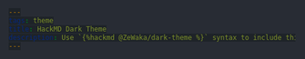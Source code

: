 ```yaml
---
tags: theme
title: HackMD Dark Theme
description: Use `{%hackmd @ZeWaka/dark-theme %}` syntax to include this theme.
---
```


<style>

html, body, .ui-content {
    background-color: #282C34;
    color: #ddd;
}



div.summary .toolbar {
	background-color: #282C34;
}

div.summary {
	background-color: #282C34;
}

div.summary .nav>li>a {
	color: #ABB2BF;
}

div.summary input {
	color: #ABB2BF !important;
	background-color: #282C34;
}



code {
	background-color: #1e2328 !important;
}

pre.part {
	background-color: #1e2328 !important;
}

pre.part code {
	color: #ABB2BF !important;
}

pre code {
    background-color: #1e2328 !important;
    color: #ABB2BF !important;
}

div.code {
	color: #ABB2BF !important;
}

span.keyword {
	color: #c678DD !important;
}

span.token {
	color: #c678DD !important;
}

span.operator {
	color: #ABB2BF !important;
	background-color: #1e2328 !important;
}

span.constant {
	color: #E06C75 !important;
}

span.function {
	color: #61AFEF !important;
}

span.punctuation {
	color: #E5C07B !important;
}



.ui-view-area > .ui-infobar {
    display: block;
}

.markdown-body h1,
.markdown-body h2,
.markdown-body h3,
.markdown-body h4,
.markdown-body h5,
.markdown-body h6 {
    color: #ddd;
}

.markdown-body h1,
.markdown-body h2 {
    border-bottom-color: #ffffff69;
}

.markdown-body h1 .octicon-link,
.markdown-body h2 .octicon-link,
.markdown-body h3 .octicon-link,
.markdown-body h4 .octicon-link,
.markdown-body h5 .octicon-link,
.markdown-body h6 .octicon-link {
    color: #fff;
}

.markdown-body img {
    background-color: transparent;
}

.ui-toc-dropdown .nav>.active:focus>a, .ui-toc-dropdown .nav>.active:hover>a, .ui-toc-dropdown .nav>.active>a {
    color: white;
    border-left: 2px solid white;
}

.expand-toggle:hover, 
.expand-toggle:focus, 
.back-to-top:hover, 
.back-to-top:focus, 
.go-to-bottom:hover, 
.go-to-bottom:focus {
    color: white;
}


.ui-toc-dropdown {
    background-color: #282C34;
}

.ui-toc-label.btn {
    background-color: #191919;
    color: white;
}

.ui-toc-dropdown .nav>li>a:focus, 
.ui-toc-dropdown .nav>li>a:hover {
    color: white;
    border-left: 1px solid white;
}

.markdown-body blockquote {
    color: #bcbcbc;
}

.markdown-body table tr {
    background-color: #5f5f5f;
}

.markdown-body table tr:nth-child(2n) {
    background-color: #4f4f4f;
}

.markdown-body code,
.markdown-body tt {
    color: #eee;
    background-color: rgba(230, 230, 230, 0.36);
}

a,
.open-files-container li.selected a {
    color: #5EB7E0;
}
</style>